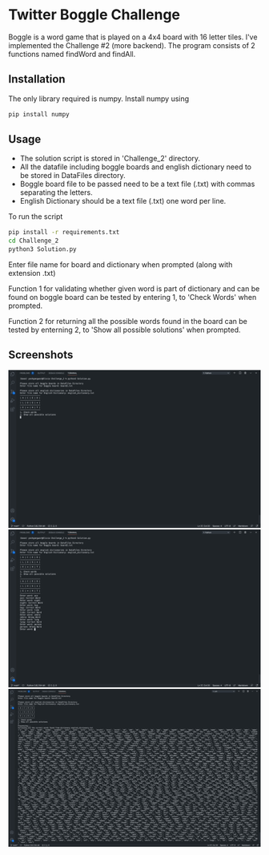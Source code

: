 # Twitter Boggle Challenge
Boggle is a word game that is played on a 4x4 board with 16 letter tiles. I've implemented the Challenge #2 (more backend).
The program consists of 2 functions named findWord and findAll.

## Installation
The only library required is numpy. Install numpy using

```bash
pip install numpy
```

## Usage
- The solution script is stored in 'Challenge_2' directory.
- All the datafile including boggle boards and english dictionary need to be stored in DataFiles directory.
- Boggle board file to be passed need to be a text file (.txt) with commas separating the letters.
- English Dictionary should be a text file (.txt) one word per line.

To run the script

```bash
pip install -r requirements.txt
cd Challenge_2
python3 Solution.py
```

Enter file name for board and dictionary when prompted (along with extension .txt)

Function 1 for validating whether given word is part of dictionary and can be found on boggle board can be tested by entering 1, to 'Check Words' when prompted.

Function 2 for returning all the possible words found in the board can be tested by enterning 2, to 'Show all possible solutions' when prompted.

## Screenshots

![](screenshots/ss1.png)
![](screenshots/ss2.png)
![](screenshots/ss3.png)
